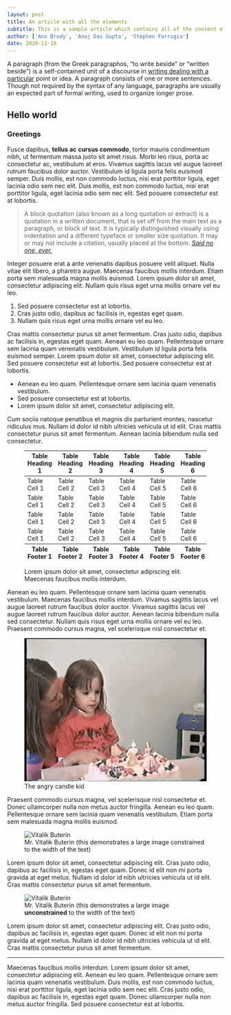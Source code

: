 ```yaml
---
layout: post
title: An article with all the elements
subtitle: This is a sample article which contains all of the content element types so we can see how they all look
author: ['Ann Brody', 'Anuj Das Gupta', 'Stephen Farrugia']
date: 2020-11-18
---
```


A paragraph (from the Greek paragraphos, “to write beside” or “written beside”) is a self-contained unit of a discourse in <a href="#!">writing dealing with a particular</a> point or idea. A paragraph consists of one or more sentences. Though not required by the syntax of any language, paragraphs are usually an expected part of formal writing, used to organize longer prose.

## Hello world
### Greetings 
Fusce dapibus, **tellus ac cursus commodo**, tortor mauris condimentum nibh, ut fermentum massa justo sit amet risus. Morbi leo risus, porta ac consectetur ac, vestibulum at eros. Vivamus sagittis lacus vel augue laoreet rutrum faucibus dolor auctor. Vestibulum id ligula porta felis euismod semper. Duis mollis, est non commodo luctus, nisi erat porttitor ligula, eget lacinia odio sem nec elit. Duis mollis, est non commodo luctus, nisi erat porttitor ligula, eget lacinia odio sem nec elit. Sed posuere consectetur est at lobortis.

> A block quotation (also known as a long quotation or extract) is a quotation in a written document, that is set off from the main text as a paragraph, or block of text.
> It is typically distinguished visually using indentation and a different typeface or smaller size quotation. It may or may not include a citation, usually placed at the bottom.
> <cite><a href="#!">Said no one, ever.</a></cite>

Integer posuere erat a ante venenatis dapibus posuere velit aliquet. Nulla vitae elit libero, a pharetra augue. Maecenas faucibus mollis interdum. Etiam porta sem malesuada magna mollis euismod. Lorem ipsum dolor sit amet, consectetur adipiscing elit. Nullam quis risus eget urna mollis ornare vel eu leo.

1. Sed posuere consectetur est at lobortis.
2. Cras justo odio, dapibus ac facilisis in, egestas eget quam.
3. Nullam quis risus eget urna mollis ornare vel eu leo.

Cras mattis consectetur purus sit amet fermentum. Cras justo odio, dapibus ac facilisis in, egestas eget quam. Aenean eu leo quam. Pellentesque ornare sem lacinia quam venenatis vestibulum. Vestibulum id ligula porta felis euismod semper. Lorem ipsum dolor sit amet, consectetur adipiscing elit. Sed posuere consectetur est at lobortis. Sed posuere consectetur est at lobortis.

- Aenean eu leo quam. Pellentesque ornare sem lacinia quam venenatis vestibulum.
- Sed posuere consectetur est at lobortis.
- Lorem ipsum dolor sit amet, consectetur adipiscing elit.

Cum sociis natoque penatibus et magnis dis parturient montes, nascetur ridiculus mus. Nullam id dolor id nibh ultricies vehicula ut id elit. Cras mattis consectetur purus sit amet fermentum. Aenean lacinia bibendum nulla sed consectetur.

<figure>
<table>
  <thead>
    <tr>
      <th>Table Heading 1</th>
      <th>Table Heading 2</th>
      <th>Table Heading 3</th>
      <th>Table Heading 4</th>
      <th>Table Heading 5</th>
      <th>Table Heading 6</th>
      <th>Table Heading 7</th>
      <th>Table Heading 8</th>
      <th>Table Heading 9</th>
    </tr>
  </thead>
  <tfoot>
    <tr>
      <th>Table Footer 1</th>
      <th>Table Footer 2</th>
      <th>Table Footer 3</th>
      <th>Table Footer 4</th>
      <th>Table Footer 5</th>
      <th>Table Footer 6</th>
      <th>Table Footer 7</th>
      <th>Table Footer 8</th>
      <th>Table Footer 9</th>
    </tr>
  </tfoot>
  <tbody>
    <tr>
      <td>Table Cell 1</td>
      <td>Table Cell 2</td>
      <td>Table Cell 3</td>
      <td>Table Cell 4</td>
      <td>Table Cell 5</td>
      <td>Table Cell 6</td>
      <td>Table Cell 7</td>
      <td>Table Cell 8</td>
      <td>Table Cell 9</td>
    </tr>
    <tr>
      <td>Table Cell 1</td>
      <td>Table Cell 2</td>
      <td>Table Cell 3</td>
      <td>Table Cell 4</td>
      <td>Table Cell 5</td>
      <td>Table Cell 6</td>
      <td>Table Cell 7</td>
      <td>Table Cell 8</td>
      <td>Table Cell 9</td>
    </tr>
    <tr>
      <td>Table Cell 1</td>
      <td>Table Cell 2</td>
      <td>Table Cell 3</td>
      <td>Table Cell 4</td>
      <td>Table Cell 5</td>
      <td>Table Cell 6</td>
      <td>Table Cell 7</td>
      <td>Table Cell 8</td>
      <td>Table Cell 9</td>
    </tr>
    <tr>
      <td>Table Cell 1</td>
      <td>Table Cell 2</td>
      <td>Table Cell 3</td>
      <td>Table Cell 4</td>
      <td>Table Cell 5</td>
      <td>Table Cell 6</td>
      <td>Table Cell 7</td>
      <td>Table Cell 8</td>
      <td>Table Cell 9</td>
    </tr>
  </tbody>
</table>
  <figcaption>Lorem ipsum dolor sit amet, consectetur adipiscing elit. Maecenas faucibus mollis interdum.</figcaption>
</figure>

Aenean eu leo quam. Pellentesque ornare sem lacinia quam venenatis vestibulum. Maecenas faucibus mollis interdum. Vivamus sagittis lacus vel augue laoreet rutrum faucibus dolor auctor. Vivamus sagittis lacus vel augue laoreet rutrum faucibus dolor auctor. Aenean lacinia bibendum nulla sed consectetur. Nullam quis risus eget urna mollis ornare vel eu leo. Praesent commodo cursus magna, vel scelerisque nisl consectetur et.

<figure>
  <img src="/images/candle-kid.gif" alt="Sudden Candle Kid" width="500" height="333">
  <figcaption>The angry candle kid</figcaption>
</figure>

Praesent commodo cursus magna, vel scelerisque nisl consectetur et. Donec ullamcorper nulla non metus auctor fringilla. Aenean eu leo quam. Pellentesque ornare sem lacinia quam venenatis vestibulum. Etiam porta sem malesuada magna mollis euismod.

<figure class="article-image-constrained">
  <img src="https://theblockchainland.com/wp-content/uploads/2018/06/Vitalik-Buterin.png" alt="Vitalik Buterin">
  <figcaption>Mr. Vitalik Buterin (this demonstrates a large image constrained to the width of the text)</figcaption>
</figure>

Lorem ipsum dolor sit amet, consectetur adipiscing elit. Cras justo odio, dapibus ac facilisis in, egestas eget quam. Donec id elit non mi porta gravida at eget metus. Nullam id dolor id nibh ultricies vehicula ut id elit. Cras mattis consectetur purus sit amet fermentum.

<figure>
  <img src="https://theblockchainland.com/wp-content/uploads/2018/06/Vitalik-Buterin.png" alt="Vitalik Buterin">
  <figcaption>Mr. Vitalik Buterin (this demonstrates a large image <strong>unconstrained</strong> to the width of the text)</figcaption>
</figure>

Lorem ipsum dolor sit amet, consectetur adipiscing elit. Cras justo odio, dapibus ac facilisis in, egestas eget quam. Donec id elit non mi porta gravida at eget metus. Nullam id dolor id nibh ultricies vehicula ut id elit. Cras mattis consectetur purus sit amet fermentum.

------------------

Maecenas faucibus mollis interdum. Lorem ipsum dolor sit amet, consectetur adipiscing elit. Aenean eu leo quam. Pellentesque ornare sem lacinia quam venenatis vestibulum. Duis mollis, est non commodo luctus, nisi erat porttitor ligula, eget lacinia odio sem nec elit. Cras justo odio, dapibus ac facilisis in, egestas eget quam. Donec ullamcorper nulla non metus auctor fringilla. Sed posuere consectetur est at lobortis.
